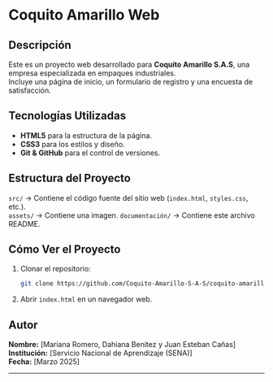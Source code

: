 # Coquito Amarillo Web

## Descripción  
Este es un proyecto web desarrollado para **Coquito Amarillo S.A.S**, una empresa especializada en empaques industriales.  
Incluye una página de inicio, un formulario de registro y una encuesta de satisfacción.  

## Tecnologías Utilizadas  
- **HTML5** para la estructura de la página.  
- **CSS3** para los estilos y diseño.  
- **Git & GitHub** para el control de versiones.  

##  Estructura del Proyecto  
`src/` → Contiene el código fuente del sitio web (`index.html`, `styles.css`, etc.).  
`assets/` → Contiene una imagen.
`documentación/` → Contiene este archivo README.  

##  Cómo Ver el Proyecto  
1. Clonar el repositorio:  
   ```bash
   git clone https://github.com/Coquito-Amarillo-S-A-S/coquito-amarillo-web
   ```
2. Abrir `index.html` en un navegador web.  

##  Autor  
 **Nombre:** [Mariana Romero, Dahiana Benitez y Juan Esteban Cañas]  
 **Institución:** [Servicio Nacional de Aprendizaje (SENA)]  
 **Fecha:** [Marzo 2025]  

---
